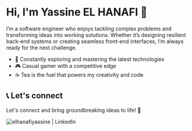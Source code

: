 # Hi, I'm Yassine EL HANAFI 👋

I’m a software engineer who enjoys tackling complex problems and transforming ideas into working solutions. Whether it’s designing resilient back-end systems or creating seamless front-end interfaces, I’m always ready for the next challenge.

- 🚀 Constantly exploring and mastering the latest technologies
- 🎮 Casual gamer with a competitive edge
- ☕ Tea is the fuel that powers my creativity and code

## 📞 Let's connect 

Let's connect and bring groundbreaking ideas to life! 🚀

[<img align="left" alt="elhanafiyassine | LinkedIn" src="https://img.icons8.com/fluent/34/000000/linkedin.png" />][linkedin]

[linkedin]: https://www.linkedin.com/in/elhanafiyassine
